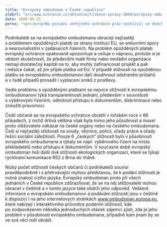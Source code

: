 ```yaml
---
title: "Evropský ombudsman v České republice"
oldUrl: "src/www.ochrance.cz/aktualne/tiskove-zpravy-2009/evropsky-ombudsman-v-ceske-republice"
date: 2009-05-21
perex: "<p></p><p>Na pozvání veřejného ochránce práv navštívil ve dnech 17. – 20. května Českou republiku evropský ombudsman P. Nikiforos Diamandouros. V průběhu tří dnů se setkal s prezidentem Václavem Klausem, předsedou vlády Janem Fischerem a ministrem pro lidská práva Michaelem Kocábem. Významnou část programu evropského ombudsmana v České republice tvořila také setkání se zástupci podnikatelské sféry a nevládních organizací. Pan Diamandouros na těchto jednáních vysvětloval svou působnost a také skutečnost, že není nadřízeným českého ombudsmana, ani neslouží jako odvolací instance proti jeho závěrům. Na konkrétních příkladech ze své agendy ukazoval, jak může pomoci českým občanům, podnikatelům i nevládním organizacím v jejich komunikaci s orgány Evropské unie. Pokud se kterýkoli občan nebo firma cítí být poškozena na svých právech nějakou institucí EU, může se obrátit na evropského ombudsmana a žádat pomoc či nápravu. Podmínkou je, aby se porušení evropského práva dopustila instituce Evropské unie (např. Evropská komise, agentura zřízená Evropskou komisí apod.). Pokud by se takového jednání dopustila instituce česká, pochybením se bude zabývat český ombudsman, nikoli evropský.</p>"
---
```


<!-- imported from the old website -->

<p class="Normln">Podnikatelé se na evropského ombudsmana obracejí nejčastěji s problémem opožděných plateb ze strany institucí EU, se smluvními spory a nesrovnalostmi v zadávacích řízeních. Na problém opožděných plateb evropský ochránce opakovaně upozorňuje a usiluje o nápravu, protože si je vědom skutečnosti, že především malé firmy nebo nevládní organizace nemají dostatečný kapitál na to, aby mohly zafinancovat projekt a pak i měsíce čekat, až jim přijde platba od EU. V případě stížností na opožděnou platbu se evropskému ombudsmanovi daří dosáhnout odstranění průtahů a v řadě případů prosadil i vyplacení úroků z prodlevy.</p><p class="Normln">Vedle problému s opožděnými platbami se nejvíce stížností k evropskému ombudsmanovi týká transparentnosti jednání, především v souvislosti s výběrovými řízeními, odmítnutí přístupu k dokumentům, diskriminace nebo zneužití pravomoci.</p><p class="Normln">Čeští občané se na evropského ochránce obrátili v loňském roce v 66 případech, z nichž drtivá většina však byla mimo jeho působnost a musel proto stěžovatele odkázat na české orgány nebo na českého ombudsmana. Češi si nejčastěji stěžovali na soudy, věznice, policii, úřady práce a úřady řešící sociální záležitosti. Pouze 6 „českých“ stížností bylo v působnosti evropského ombudsmana a týkaly se např. výběrového řízení na místa překladatelů nebo přístupu k dokumentům. V současné době evropský ombudsman řeší další dvě stížnosti ekologických organizací, které se týkají rychlostní komunikace R52 z Brna do Vídně.</p><p class="Normln">Nízký počet stížností českých občanů či podnikatelů souvisí pravděpodobně i s přetrvávající mylnou představou, že k podání stížnosti je nutná znalost cizího jazyka. Evropský ombudsman proto při všech jednáních v České republice zdůrazňoval, že se na něj stěžovatelé mohou obracet v češtině a v tomto jazyce také obdrží jeho odpověď. Veškeré informace o evropském ombudsmanovi a podávání stížností jsou v češtině k dispozici i na jeho internetových stránkách <a href="http://www.ombudsman.europa.eu/">www.ombudsman.europa.eu</a>, které nabízejí i interaktivního průvodce podáním stížnosti, kde po zodpovězením několika jednoduchých otázek zájemci zjistí, zda je jeho problém v působnosti evropského ombudsmana, případně kam jinam by se ve své věci měl obrátit.</p>

